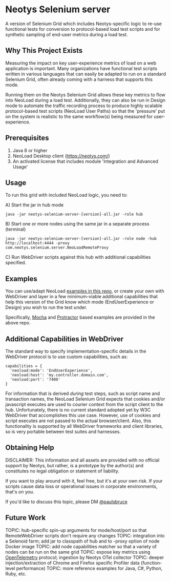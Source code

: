 # Neotys Selenium server

A version of Selenium Grid which includes Neotys-specific logic to re-use functional tests
 for conversion to protocol-based load test scripts and for synthetic sampling of end-user
 metrics during a load test.

## Why This Project Exists

Measuring the impact on key user-experience metrics of load on a web application is important.
 Many organizations have functional test scripts written in various languages that can easily
 be adapted to run on a standard Selenium Grid, often already coming with a harness that supports
 this mode.

Running them on the Neotys Selenium Grid allows these key metrics to flow into NeoLoad during
 a load test. Additionally, they can also be run in Design mode to automate the traffic recording
 process to produce highly scalable protocol-based test scripts (NeoLoad User Paths) so that the
 'pressure' put on the system is realistic to the same workflow(s) being measured for user-experience.

## Prerequisites

1. Java 8 or higher
2. NeoLoad Desktop client (https://neotys.com/)
3. An activated license that includes module 'Integration and Advanced Usage'

## Usage

To run this grid with included NeoLoad logic, you need to:

A) Start the jar in hub mode
```
java -jar neotys-selenium-server-[version]-all.jar -role hub
```
B) Start one or more nodes using the same jar in a separate process (terminal)
```
java -jar neotys-selenium-server-[version]-all.jar -role node -hub http://localhost:4444 -proxy com.neotys.selenium.server.NeoLoadRemoteProxy
```
C) Run WebDriver scripts against this hub with additional capabilities specified.

## Examples

You can use/adapt NeoLoad [examples in this repo](https://github.com/paulsbruce/NeoLoadSeleniumExamples.git), or create your own with WebDriver and layer in a few minimum-viable additional capabilities that help this version of the Grid know which mode (EndUserExperience or Design) you wish to run the test under.

Specifically, [Mocha](https://github.com/paulsbruce/NeoLoadSeleniumExamples/tree/master/custom-resources/selenium/tests/mocha) and [Protractor](https://github.com/paulsbruce/NeoLoadSeleniumExamples/tree/master/custom-resources/selenium/tests/protractor) based examples are provided in the above repo.

## Additional Capabilities in WebDriver

The standard way to specify implementation-specific details in the WebDriver protocol is to use custom capabilities, such as:
```
capabilities = {
  'neoload:mode': 'EndUserExperience',
  'neoload:host': 'my.controller.domain.com',
  'neoload:port': '7400'
}
```

For information that is derived *during* test steps, such as script name and transaction names, the NeoLoad Selenium Grid expects that cookies and/or javascript executes are used to courier context from the script client to the hub. Unfortunately, there is no current standard adopted yet by W3C WebDriver that accomplishes this use case. However, use of cookies and script executes are not passed to the actual browser/client. Also, this functionality is supported by all WebDriver frameworks and client libraries, so is very portable between test suites and harnesses.

## Obtaining Help

DISCLAIMER: This information and all assets are provided with no official support by Neotys, but rather, is a prototype by the author(s) and constitutes no legal obligation or statement of liability.

If you want to play around with it, feel free, but it's at your own risk. If your scripts cause data loss or operational issues in corporate environments, that's on you.

If you'd like to discuss this topic, please DM [@paulsbruce](https://twitter.com/paulsbruce)

## Future Work

TOPIC: hub-specific spin-up arguments for mode/host/port so that RemoteWebDriver scripts don't require any changes
TOPIC: integration into a Selenoid farm; add jar to classpath of hub and to -proxy option of node Docker image
TOPIC: add node capabilities matcher so that a variety of nodes can be run on the same grid
TOPIC: expose key metrics using [OpenTelemetry](https://opentelemetry.io) protocol; ingestion by Neotys OTel collector
TOPIC: deeper injection/extraction of Chrome and Firefox specific Profiler data (function-level performance)
TOPIC: more reference examples for Java, C#, Python, Ruby, etc.
